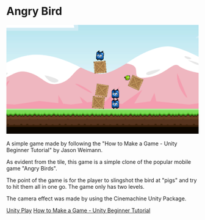 # Angry Bird
![Screenshot](https://github.com/IvanT98/angry_birds/blob/master/angry-bird.png)

A simple game made by following the "How to Make a Game - Unity Beginner Tutorial" by Jason Weimann.

As evident from the tile, this game is a simple clone of the popular mobile game "Angry Birds".

The point of the game is for the player to slingshot the bird at "pigs" and try to hit them all in one go. The game only has two levels.

The camera effect was made by using the Cinemachine Unity Package.

[Unity Play](https://play.unity.com/mg/other/webgl-builds-363169)
[How to Make a Game - Unity Beginner Tutorial](https://youtu.be/OR0e-1UBEOU)
